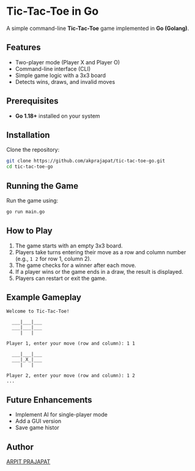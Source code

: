 # Tic-Tac-Toe in Go

A simple command-line **Tic-Tac-Toe** game implemented in **Go (Golang)**.

## Features
- Two-player mode (Player X and Player O)
- Command-line interface (CLI)
- Simple game logic with a 3x3 board
- Detects wins, draws, and invalid moves

## Prerequisites
- **Go 1.18+** installed on your system

## Installation
Clone the repository:
```sh
git clone https://github.com/akprajapat/tic-tac-toe-go.git
cd tic-tac-toe-go
```

## Running the Game
Run the game using:
```sh
go run main.go
```

## How to Play
1. The game starts with an empty 3x3 board.
2. Players take turns entering their move as a row and column number (e.g., `1 2` for row 1, column 2).
3. The game checks for a winner after each move.
4. If a player wins or the game ends in a draw, the result is displayed.
5. Players can restart or exit the game.

## Example Gameplay
```
Welcome to Tic-Tac-Toe!

  ___|___|___
  ___|___|___
     |   |

Player 1, enter your move (row and column): 1 1

  ___|___|___
  ___|_X_|___
     |   |

Player 2, enter your move (row and column): 1 2
...
```

## Future Enhancements
- Implement AI for single-player mode
- Add a GUI version
- Save game histor

## Author
[ARPIT PRAJAPAT](https://github.com/akprajapat)

